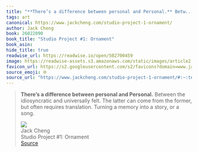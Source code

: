```yaml
---
title: "**There’s a difference between personal and Personal.** Betw..."
tags: art
canonical: https://www.jackcheng.com/studio-project-1-ornament/
author: Jack Cheng
book: 26022090
book_title: "Studio Project #1: Ornament"
book_asin: 
hide_title: true
readwise_url: https://readwise.io/open/502700459
image: https://readwise-assets.s3.amazonaws.com/static/images/article2.74d541386bbf.png
favicon_url: https://s2.googleusercontent.com/s2/favicons?domain=www.jackcheng.com
source_emoji: 🌐
source_url: "https://www.jackcheng.com/studio-project-1-ornament/#:~:text=**There%E2%80%99s%20a%20difference,or%20a%20song."
---
```


> **There’s a difference between personal and Personal.** Between the idiosyncratic and universally felt. The latter can come from the former, but often requires translation. Turning a memory into a story, or a song.
> <div class="quoteback-footer"><div class="quoteback-avatar"><img class="mini-favicon" src="https://s2.googleusercontent.com/s2/favicons?domain=www.jackcheng.com"></div><div class="quoteback-metadata"><div class="metadata-inner"><span style="display:none">FROM:</span><div aria-label="Jack Cheng" class="quoteback-author"> Jack Cheng</div><div aria-label="Studio Project #1: Ornament" class="quoteback-title"> Studio Project #1: Ornament</div></div></div><div class="quoteback-backlink"><a target="_blank" aria-label="go to the full text of this quotation" rel="noopener" href="https://www.jackcheng.com/studio-project-1-ornament/#:~:text=**There%E2%80%99s%20a%20difference,or%20a%20song." class="quoteback-arrow"> Source</a></div></div>